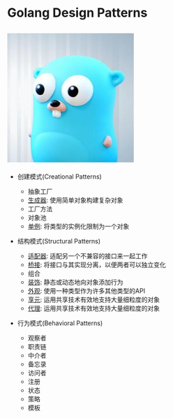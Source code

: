 # Golang Design Patterns
![alt](https://github.com/MrVWY/GolangDesignPatterns/blob/master/g.jpg)
----
* 创建模式(Creational Patterns)
    * 抽象工厂  
    * [生成器](https://github.com/MrVWY/GolangDesignPatterns/blob/master/Creational%20Patterns/builder.go): 使用简单对象构建复杂对象  
    * 工厂方法  
    * 对象池  
    * [单例](https://github.com/MrVWY/GolangDesignPatterns/blob/master/Creational%20Patterns/Singleton.go): 将类型的实例化限制为一个对象  

* 结构模式(Structural Patterns)
    * [适配器](https://github.com/MrVWY/GolangDesignPatterns/blob/master/Structural%20Patterns/adapter.go): 适配另一个不兼容的接口来一起工作  
    * [桥接](https://github.com/MrVWY/GolangDesignPatterns/blob/master/Structural%20Patterns/bridging.go): 将接口与其实现分离，以便两者可以独立变化  
    * 组合  
    * [装饰](https://github.com/MrVWY/GolangDesignPatterns/blob/master/Structural%20Patterns/decorator.go): 静态或动态地向对象添加行为  
    * [外观](https://github.com/MrVWY/GolangDesignPatterns/blob/master/Structural%20Patterns/facede.go): 使用一种类型作为许多其他类型的API  
    * [享元](https://github.com/MrVWY/GolangDesignPatterns/blob/master/Structural%20Patterns/Flyweight.go): 运用共享技术有效地支持大量细粒度的对象  
    * [代理](https://github.com/MrVWY/GolangDesignPatterns/blob/master/Structural%20Patterns/proxy.go): 运用共享技术有效地支持大量细粒度的对象  

* 行为模式(Behavioral Patterns)
    * 观察者  
    * 职责链
    * 中介者
    * 备忘录
    * 访问者
    * 注册
    * 状态
    * 策略
    * 模板
    